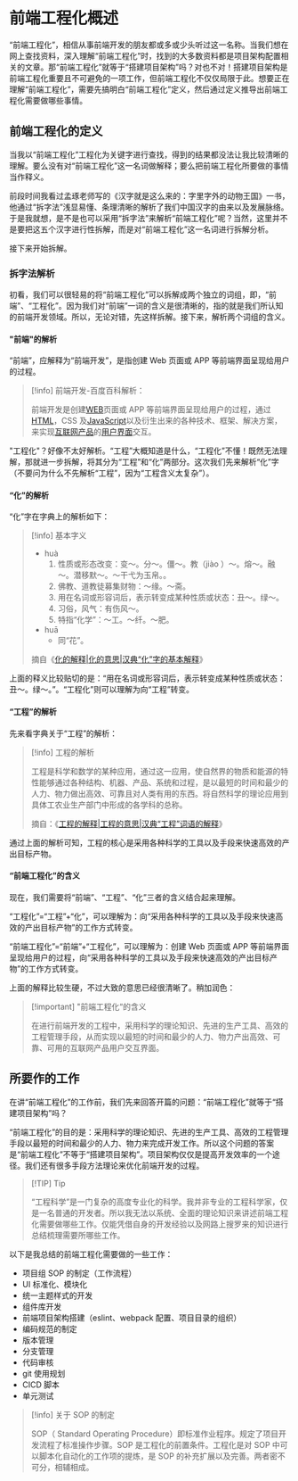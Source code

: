 # 前端工程化概述

“前端工程化”，相信从事前端开发的朋友都或多或少头听过这一名称。当我们想在网上查找资料，深入理解“前端工程化”时，找到的大多数资料都是项目架构配置相关的文章。那“前端工程化”就等于“搭建项目架构”吗？对也不对！搭建项目架构是前端工程化重要且不可避免的一项工作，但前端工程化不仅仅局限于此。想要正在理解“前端工程化”，需要先搞明白“前端工程化”定义，然后通过定义推导出前端工程化需要做哪些事情。

## 前端工程化的定义

当我以“前端工程化”工程化为关键字进行查找，得到的结果都没法让我比较清晰的理解。要么没有对“前端工程化”这一名词做解释；要么把前端工程化所要做的事情当作释义。

前段时间我看过孟琢老师写的《汉字就是这么来的：字里字外的动物王国》一书，他通过“拆字法”浅显易懂、条理清晰的解析了我们中国汉字的由来以及发展脉络。于是我就想，是不是也可以采用“拆字法”来解析“前端工程化”呢？当然，这里并不是要把这五个汉字进行性拆解，而是对“前端工程化”这一名词进行拆解分析。

接下来开始拆解。

### 拆字法解析

初看，我们可以很轻易的将“前端工程化”可以拆解成两个独立的词组，即，“前端”、“工程化”。因为我们对“前端”一词的含义是很清晰的，指的就是我们所认知的前端开发领域。所以，无论对错，先这样拆解。接下来，解析两个词组的含义。

#### "前端"的解析

“前端”，应解释为“前端开发”，是指创建 Web 页面或 APP 等前端界面呈现给用户的过程。

> [!info] 前端开发-百度百科解析：
>
> 前端开发是创建[WEB](https://baike.baidu.com/item/WEB/150564?fromModule=lemma_inlink)页面或 APP 等前端界面呈现给用户的过程，通过[HTML](https://baike.baidu.com/item/HTML/97049?fromModule=lemma_inlink)，CSS 及[JavaScript](https://baike.baidu.com/item/JavaScript/321142?fromModule=lemma_inlink)以及衍生出来的各种技术、框架、解决方案，来实现[互联网产品](https://baike.baidu.com/item/互联网产品/10881649?fromModule=lemma_inlink)的[用户界面](https://baike.baidu.com/item/用户界面/6582461?fromModule=lemma_inlink)交互。

"工程化"？好像不太好解析。“工程”大概知道是什么，“工程化”不懂！既然无法理解，那就进一步拆解，将其分为“工程”和“化”两部分。这次我们先来解析“化”字（不要问为什么不先解析“工程”，因为“工程含义太复杂”）。

#### “化”的解析

“化”字在字典上的解析如下：

> [!info] 基本字义
>
> - huà
>   1. 性质或形态改变：变～。分～。僵～。教（jiào ）～。熔～。融～。潜移默～。～干弋为玉帛。。
>   2. 佛教、道教徒募集财物：～缘。～斋。
>   3. 用在名词或形容词后，表示转变成某种性质或状态：丑～。绿～。
>   4. 习俗，风气：有伤风～。
>   5. 特指“化学”：～工。～纤。～肥。
> - huā
>   - 同“花”。
>
> 摘自《[化的解释|化的意思|汉典“化”字的基本解释](https://www.zdic.net/hans/化)》

上面的释义比较贴切的是：“用在名词或形容词后，表示转变成某种性质或状态：丑～。绿～。”。“工程化”则可以理解为向“工程”转变。

#### “工程”的解析

先来看字典关于“工程”的解析：

> [!info] 工程的解析
>
> 工程是科学和数学的某种应用，通过这一应用，使自然界的物质和能源的特性能够通过各种结构、机器、产品、系统和过程，是以最短的时间和最少的人力、物力做出高效、可靠且对人类有用的东西。将自然科学的理论应用到具体工农业生产部门中形成的各学科的总称。
>
> 摘自：《[工程的解释|工程的意思|汉典“工程”词语的解释](https://www.zdic.net/hans/工程)》

通过上面的解析可知，工程的核心是采用各种科学的工具以及手段来快速高效的产出目标产物。

#### “前端工程化”的含义

现在，我们需要将“前端”、“工程”、“化”三者的含义结合起来理解。

“工程化”=“工程”+“化”，可以理解为：向“采用各种科学的工具以及手段来快速高效的产出目标产物”的工作方式转变。

“前端工程化”=“前端”+“工程化”，可以理解为：创建 Web 页面或 APP 等前端界面呈现给用户的过程，向“采用各种科学的工具以及手段来快速高效的产出目标产物”的工作方式转变。

上面的解释比较生硬，不过大致的意思已经很清晰了。稍加润色：

> [!important] "前端工程化“的含义
>
> 在进行前端开发的工程中，采用科学的理论知识、先进的生产工具、高效的工程管理手段，从而实现以最短的时间和最少的人力、物力产出高效、可靠、可用的互联网产品用户交互界面。

## 所要作的工作

在讲“前端工程化”的工作前，我们先来回答开篇的问题：“前端工程化”就等于“搭建项目架构”吗？

“前端工程化”的目的是：采用科学的理论知识、先进的生产工具、高效的工程管理手段以最短的时间和最少的人力、物力来完成开发工作。所以这个问题的答案是“前端工程化”不等于“搭建项目架构”。项目架构仅仅是提高开发效率的一个途径。我们还有很多手段方法理论来优化前端开发的过程。

> [!TIP] Tip
>
> “工程科学”是一门复杂的高度专业化的科学。我并非专业的工程科学家，仅是一名普通的开发者。所以我无法以系统、全面的理论知识来讲述前端工程化需要做哪些工作。仅能凭借自身的开发经验以及网路上搜罗来的知识进行总结梳理需要所哪些工作。

以下是我总结的前端工程化需要做的一些工作：

- 项目组 SOP 的制定（工作流程）
- UI 标准化、模块化
- 统一主题样式的开发
- 组件库开发
- 前端项目架构搭建（eslint、webpack 配置、项目目录的组织）
- 编码规范的制定
- 版本管理
- 分支管理
- 代码审核
- git 使用规划
- CICD 脚本
- 单元测试

> [!info] 关于 SOP 的制定
>
> SOP（ Standard Operating Procedure）即标准作业程序。规定了项目开发流程了标准操作步骤。SOP 是工程化的前置条件。工程化是对 SOP 中可以脚本化自动化的工作项的提炼，是 SOP 的补充扩展以及完善。两者密不可分，相辅相成。
